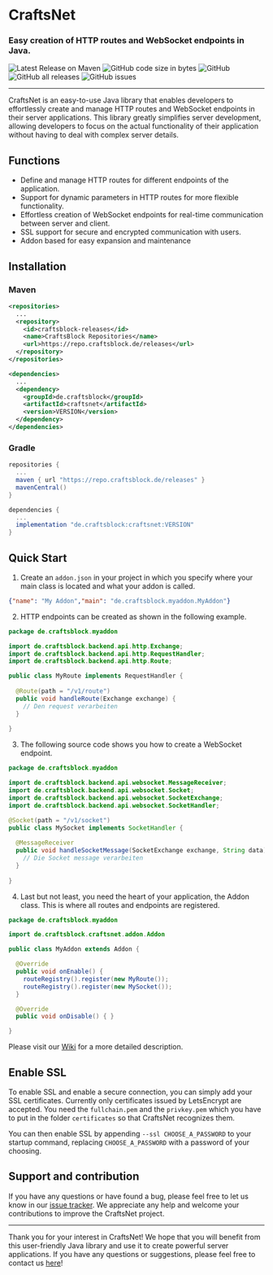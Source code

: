 # CraftsNet 
### Easy creation of HTTP routes and WebSocket endpoints in Java.

![Latest Release on Maven](https://repo.craftsblock.de/api/badge/latest/releases/de/craftsblock/craftsnet?color=40c14a&name=CraftsNet&prefix=v)
![GitHub code size in bytes](https://img.shields.io/github/languages/code-size/CraftsBlock/CraftsNet)
![GitHub](https://img.shields.io/github/license/CraftsBlock/CraftsNet)
![GitHub all releases](https://img.shields.io/github/downloads/CraftsBlock/CraftsNet/total)
![GitHub issues](https://img.shields.io/github/issues-raw/CraftsBlock/CraftsNet)

---

CraftsNet is an easy-to-use Java library that enables developers to effortlessly create and manage HTTP routes and WebSocket endpoints in their server applications. This library greatly simplifies server development, allowing developers to focus on the actual functionality of their application without having to deal with complex server details.

## Functions

- Define and manage HTTP routes for different endpoints of the application.
- Support for dynamic parameters in HTTP routes for more flexible functionality.
- Effortless creation of WebSocket endpoints for real-time communication between server and client.
- SSL support for secure and encrypted communication with users.
- Addon based for easy expansion and maintenance

## Installation

### Maven
```xml
<repositories>
  ...
  <repository>
    <id>craftsblock-releases</id>
    <name>CraftsBlock Repositories</name>
    <url>https://repo.craftsblock.de/releases</url>
  </repository>
</repositories>
```
```xml
<dependencies>
  ...
  <dependency>
    <groupId>de.craftsblock</groupId>
    <artifactId>craftsnet</artifactId>
    <version>VERSION</version>
  </dependency>
</dependencies>
```

### Gradle
```gradle
repositories {
  ...
  maven { url "https://repo.craftsblock.de/releases" }
  mavenCentral()
}
```
```gradle
dependencies {
  ...
  implementation "de.craftsblock:craftsnet:VERSION"
}
```

## Quick Start

1. Create an `addon.json` in your project in which you specify where your main class is located and what your addon is called.
```json
{"name": "My Addon","main": "de.craftsblock.myaddon.MyAddon"}
```

2. HTTP endpoints can be created as shown in the following example.
```java
package de.craftsblock.myaddon

import de.craftsblock.backend.api.http.Exchange;
import de.craftsblock.backend.api.http.RequestHandler;
import de.craftsblock.backend.api.http.Route;

public class MyRoute implements RequestHandler {
    
  @Route(path = "/v1/route")
  public void handleRoute(Exchange exchange) {
    // Den request verarbeiten
  }
    
}
```

3. The following source code shows you how to create a WebSocket endpoint.
```java
package de.craftsblock.myaddon

import de.craftsblock.backend.api.websocket.MessageReceiver;
import de.craftsblock.backend.api.websocket.Socket;
import de.craftsblock.backend.api.websocket.SocketExchange;
import de.craftsblock.backend.api.websocket.SocketHandler;

@Socket(path = "/v1/socket")
public class MySocket implements SocketHandler {
    
  @MessageReceiver
  public void handleSocketMessage(SocketExchange exchange, String data) {
    // Die Socket message verarbeiten
  }
    
}
```

4. Last but not least, you need the heart of your application, the Addon class. This is where all routes and endpoints are registered.
```java
package de.craftsblock.myaddon

import de.craftsblock.craftsnet.addon.Addon

public class MyAddon extends Addon {

  @Override
  public void onEnable() {
    routeRegistry().register(new MyRoute());
    routeRegistry().register(new MySocket());
  }

  @Override
  public void onDisable() { }

}
```

Please visit our [Wiki](https://github.com/CraftsBlock/CraftsNet/wiki) for a more detailed description.

## Enable SSL
To enable SSL and enable a secure connection, you can simply add your SSL certificates. Currently only certificates issued by LetsEncrypt are accepted. You need the `fullchain.pem` and the `privkey.pem` which you have to put in the folder `certificates` so that CraftsNet recognizes them.

You can then enable SSL by appending `--ssl CHOOSE_A_PASSWORD` to your startup command, replacing `CHOOSE_A_PASSWORD` with a password of your choosing.

## Support and contribution
If you have any questions or have found a bug, please feel free to let us know in our [issue tracker](https://github.com/CraftsBlock/CraftsNet/issues). We appreciate any help and welcome your contributions to improve the CraftsNet project.

---

Thank you for your interest in CraftsNet! We hope that you will benefit from this user-friendly Java library and use it to create powerful server applications. If you have any questions or suggestions, please feel free to contact us [here](https://dc.craftsblock.de)! 
